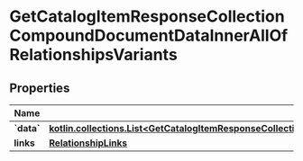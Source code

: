 
# GetCatalogItemResponseCollectionCompoundDocumentDataInnerAllOfRelationshipsVariants

## Properties
| Name | Type | Description | Notes |
| ------------ | ------------- | ------------- | ------------- |
| **&#x60;data&#x60;** | [**kotlin.collections.List&lt;GetCatalogItemResponseCollectionCompoundDocumentDataInnerAllOfRelationshipsVariantsDataInner&gt;**](GetCatalogItemResponseCollectionCompoundDocumentDataInnerAllOfRelationshipsVariantsDataInner.md) |  |  [optional] |
| **links** | [**RelationshipLinks**](RelationshipLinks.md) |  |  [optional] |




